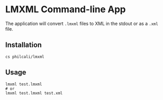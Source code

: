 # LMXML Command-line App

The application will convert `.lmxml` files to XML in the stdout or
as a `.xml` file.

## Installation

```
cs philcali/lmxml
```

## Usage

```
lmxml test.lmxml
# or
lmxml test.lmxml test.xml
```
